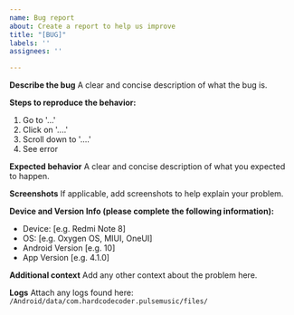 ```yaml
---
name: Bug report
about: Create a report to help us improve
title: "[BUG]"
labels: ''
assignees: ''

---
```


**Describe the bug**
A clear and concise description of what the bug is.

**Steps to reproduce the behavior:**
1. Go to '...'
2. Click on '....'
3. Scroll down to '....'
4. See error

**Expected behavior**
A clear and concise description of what you expected to happen.

**Screenshots**
If applicable, add screenshots to help explain your problem.


**Device and Version Info (please complete the following information):**
 - Device: [e.g. Redmi Note 8]
 - OS: [e.g. Oxygen OS, MIUI, OneUI]
 - Android Version [e.g. 10]
 - App Version [e.g. 4.1.0]

**Additional context**
Add any other context about the problem here.

**Logs**
Attach any logs found here: `/Android/data/com.hardcodecoder.pulsemusic/files/`
